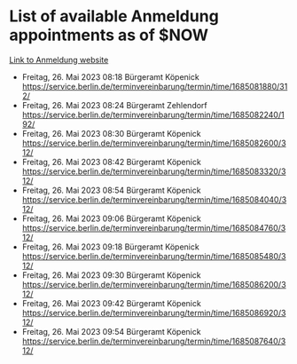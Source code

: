 # List of available Anmeldung appointments as of $NOW
[Link to Anmeldung website](https://service.berlin.de/terminvereinbarung/termin/tag.php?termin=1&anliegen[]=120686&dienstleisterlist=122210,122217,327316,122219,327312,122227,327314,122231,327346,122243,327348,122254,122252,329742,122260,329745,122262,329748,122271,327278,122273,327274,122277,327276,330436,122280,327294,122282,327290,122284,327292,122291,327270,122285,327266,122286,327264,122296,327268,150230,329760,122297,327286,122294,327284,122312,329763,122314,329775,122304,327330,122311,327334,122309,327332,317869,122281,327352,122279,329772,122283,122276,327324,122274,327326,122267,329766,122246,327318,122251,327320,122257,327322,122208,327298,122226,327300&herkunft=http%3A%2F%2Fservice.berlin.de%2Fdienstleistung%2F120686%2F)
- Freitag, 26. Mai 2023 08:18 Bürgeramt Köpenick https://service.berlin.de/terminvereinbarung/termin/time/1685081880/312/
- Freitag, 26. Mai 2023 08:24 Bürgeramt Zehlendorf https://service.berlin.de/terminvereinbarung/termin/time/1685082240/192/
- Freitag, 26. Mai 2023 08:30 Bürgeramt Köpenick https://service.berlin.de/terminvereinbarung/termin/time/1685082600/312/
- Freitag, 26. Mai 2023 08:42 Bürgeramt Köpenick https://service.berlin.de/terminvereinbarung/termin/time/1685083320/312/
- Freitag, 26. Mai 2023 08:54 Bürgeramt Köpenick https://service.berlin.de/terminvereinbarung/termin/time/1685084040/312/
- Freitag, 26. Mai 2023 09:06 Bürgeramt Köpenick https://service.berlin.de/terminvereinbarung/termin/time/1685084760/312/
- Freitag, 26. Mai 2023 09:18 Bürgeramt Köpenick https://service.berlin.de/terminvereinbarung/termin/time/1685085480/312/
- Freitag, 26. Mai 2023 09:30 Bürgeramt Köpenick https://service.berlin.de/terminvereinbarung/termin/time/1685086200/312/
- Freitag, 26. Mai 2023 09:42 Bürgeramt Köpenick https://service.berlin.de/terminvereinbarung/termin/time/1685086920/312/
- Freitag, 26. Mai 2023 09:54 Bürgeramt Köpenick https://service.berlin.de/terminvereinbarung/termin/time/1685087640/312/
